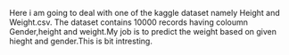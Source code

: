 Here i am going to deal with one of the kaggle dataset namely Height and Weight.csv. The dataset contains 10000 records having coloumn Gender,height and weight.My job is to predict the weight based on given hieght and gender.This is bit intresting.
